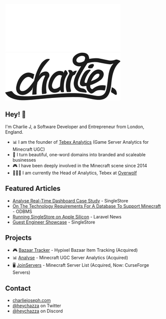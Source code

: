 ![Logo](.github/dark.svg#gh-dark-mode-only)
![Logo](.github/light.svg#gh-light-mode-only)

## Hey! 👋
I'm Charlie J, a Software Developer and Entrepreneur from London, England.

- 📊 I am the founder of [Tebex Analytics](https://analyse.net) (Game Server Analytics for Minecraft UGC)
- 🎨 I turn beautiful, one-word domains into branded and scaleable businesses
- 🎮 I have been deeply involved in the Minecraft scene since 2014
- 👨🏼‍💻 I am currently the Head of Analytics, Tebex at [Overwolf](https://overwolf.com)

## Featured Articles
- [Analyse Real-Time Dashboard Case Study](https://www.singlestore.com/customers/analyse/) - SingleStore
- [On The Technology Requirements For A Database To Support Minecraft](https://www.odbms.org/2023/03/on-the-technology-requirements-for-a-database-to-support-minecraft-qa-with-charlie-joseph/) - ODBMS
- [Running SingleStore on Apple Silicon](https://laravel-news.com/running-singlestore-on-apple-silicon) - Laravel News
- [Guest Engineer Showcase](https://www.singlestore.com/blog/engineer-showcase-charlie-joseph/) - SingleStore

## Projects
- 🎮 [Bazaar Tracker](https://bazaartracker.com) - Hypixel Bazaar Item Tracking (Acquired)
- 📊 [Analyse](https://analyse.net) - Minecraft UGC Server Analytics (Acquired)
- 🖥️ [JoinServers](https://joinservers.com) - Minecraft Server List (Acquired, Now: CurseForge Servers)

## Contact
- [charliejoseph.com](https://charliejoseph.com)
- [@heychazza](https://twitter.com/heychazza) on Twitter
- [@heychazza](https://lookup.guru/631572156534358047) on Discord
